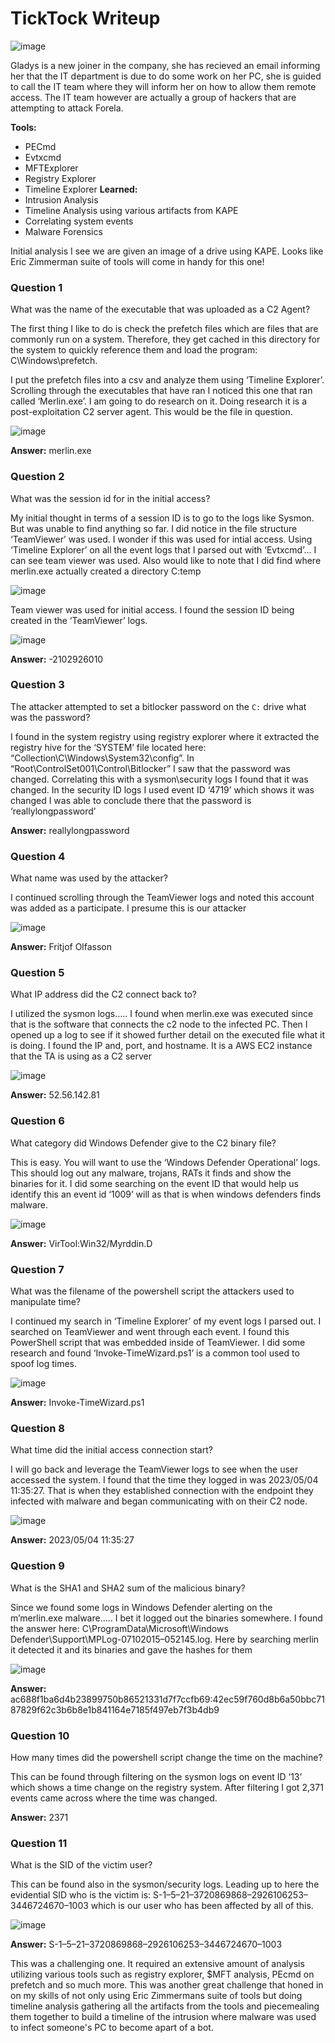 # **TickTock Writeup**
![image](https://github.com/user-attachments/assets/6baa4451-7e22-43fc-8248-05a690d4b9d2)

Gladys is a new joiner in the company, she has recieved an email informing her that the IT department is due to do some work on her PC, she is guided to call the IT team where they will inform her on how to allow them remote access. The IT team however are actually a group of hackers that are attempting to attack Forela.

**Tools:**
  - PECmd
  - Evtxcmd
  - MFTExplorer
  - Registry Explorer
  - Timeline Explorer
**Learned:**
  - Intrusion Analysis
  - Timeline Analysis using various artifacts from KAPE
  - Correlating system events
  - Malware Forensics

Initial analysis I see we are given an image of a drive using KAPE. Looks like Eric Zimmerman suite of tools will come in handy for this one!

### **Question 1**
What was the name of the executable that was uploaded as a C2 Agent?

The first thing I like to do is check the prefetch files which are files that are commonly run on a system. Therefore, they get cached in this directory for the system to quickly reference them and load the program: C\Windows\prefetch.

I put the prefetch files into a csv and analyze them using ‘Timeline Explorer’. Scrolling through the executables that have ran I noticed this one that ran called ‘Merlin.exe’. I am going to do research on it. Doing research it is a post-exploitation C2 server agent. This would be the file in question.

![image](https://github.com/user-attachments/assets/0424cf9e-3dec-42c5-8b05-6cd73e1829e2)

**Answer:** merlin.exe

### **Question 2**
What was the session id for in the initial access?

My initial thought in terms of a session ID is to go to the logs like Sysmon. But was unable to find anything so far. I did notice in the file structure ‘TeamViewer’ was used. I wonder if this was used for intial access. Using ‘Timeline Explorer’ on all the event logs that I parsed out with ‘Evtxcmd’… I can see team viewer was used. Also would like to note that I did find where merlin.exe actually created a directory C:temp

![image](https://github.com/user-attachments/assets/5407cc77-93ed-4674-bcb6-616f40f294d7)

Team viewer was used for initial access. I found the session ID being created in the ‘TeamViewer’ logs.

![image](https://github.com/user-attachments/assets/9e87c146-4ea3-4320-944b-7a63659ee0e9)


**Answer:** -2102926010

### **Question 3**
The attacker attempted to set a bitlocker password on the `C:` drive what was the password?

I found in the system registry using registry explorer where it extracted the registry hive for the ‘SYSTEM’ file located here: “Collection\C\Windows\System32\config”. In “Root\ControlSet001\Control\Bitlocker” I saw that the password was changed. Correlating this with a sysmon\security logs I found that it was changed. In the security ID logs I used event ID ‘4719’ which shows it was changed I was able to conclude there that the password is ‘reallylongpassword’

**Answer:** reallylongpassword

### **Question 4**
What name was used by the attacker?

I continued scrolling through the TeamViewer logs and noted this account was added as a participate. I presume this is our attacker

![image](https://github.com/user-attachments/assets/7b951b34-1a38-44e7-a2ae-622745388766)

**Answer:** Fritjof Olfasson

### **Question 5**
What IP address did the C2 connect back to?

I utilized the sysmon logs….. I found when merlin.exe was executed since that is the software that connects the c2 node to the infected PC. Then I opened up a log to see if it showed further detail on the executed file what it is doing. I found the IP and, port, and hostname. It is a AWS EC2 instance that the TA is using as a C2 server

![image](https://github.com/user-attachments/assets/717066f1-feb6-4fd7-8236-798eaeadfaf0)

**Answer:** 52.56.142.81

### **Question 6**
What category did Windows Defender give to the C2 binary file?

This is easy. You will want to use the ‘Windows Defender Operational’ logs. This should log out any malware, trojans, RATs it finds and show the binaries for it. I did some searching on the event ID that would help us identify this an event id ‘1009’ will as that is when windows defenders finds malware.

![image](https://github.com/user-attachments/assets/a3b644e3-8847-46c4-8b56-576070751aad)

**Answer:** VirTool:Win32/Myrddin.D

### **Question 7**
What was the filename of the powershell script the attackers used to manipulate time?

I continued my search in ‘Timeline Explorer’ of my event logs I parsed out. I searched on TeamViewer and went through each event. I found this PowerShell script that was embedded inside of TeamViewer. I did some research and found ‘Invoke-TimeWizard.ps1’ is a common tool used to spoof log times.

![image](https://github.com/user-attachments/assets/16dd67c6-4d57-42f4-8c04-9557d03b0175)

**Answer:** Invoke-TimeWizard.ps1

### **Question 8**
What time did the initial access connection start?

I will go back and leverage the TeamViewer logs to see when the user accessed the system. I found that the time they logged in was 2023/05/04 11:35:27. That is when they established connection with the endpoint they infected with malware and began communicating with on their C2 node.

![image](https://github.com/user-attachments/assets/f5cad19f-f0dd-4161-aa2f-21659ae1ccb6)

**Answer:** 2023/05/04 11:35:27

### **Question 9**
What is the SHA1 and SHA2 sum of the malicious binary?

Since we found some logs in Windows Defender alerting on the m’merlin.exe malware….. I bet it logged out the binaries somewhere. I found the answer here: C\ProgramData\Microsoft\Windows Defender\Support\MPLog-07102015–052145.log. Here by searching merlin it detected it and its binaries and gave the hashes for them

![image](https://github.com/user-attachments/assets/559eb858-8677-4302-bf14-784cf1c38705)

**Answer:** ac688f1ba6d4b23899750b86521331d7f7ccfb69:42ec59f760d8b6a50bbc7187829f62c3b6b8e1b841164e7185f497eb7f3b4db9

### **Question 10**
How many times did the powershell script change the time on the machine?

This can be found through filtering on the sysmon logs on event ID ‘13’ which shows a time change on the registry system. After filtering I got 2,371 events came across where the time was changed.

**Answer:** 2371

### **Question 11**
What is the SID of the victim user?

This can be found also in the sysmon/security logs. Leading up to here the evidential SID who is the victim is: S-1–5–21–3720869868–2926106253–3446724670–1003 which is our user who has been affected by all of this.

![image](https://github.com/user-attachments/assets/cda442d5-e19c-487a-a7bf-b1e37540a4db)

**Answer:** S-1–5–21–3720869868–2926106253–3446724670–1003

This was a challenging one. It required an extensive amount of analysis utilizing various tools such as registry explorer, $MFT analysis, PEcmd on prefetch and so much more. This was another great challenge that honed in on my skills of not only using Eric Zimmermans suite of tools but doing timeline analysis gathering all the artifacts from the tools and piecemealing them together to build a timeline of the intrusion where malware was used to infect someone's PC to become apart of a bot.

